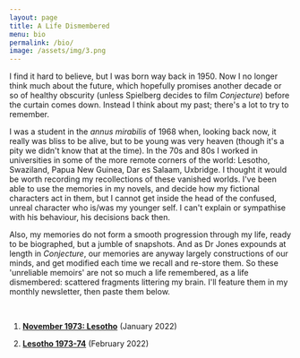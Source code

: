 ```yaml
---
layout: page
title: A Life Dismembered
menu: bio
permalink: /bio/
image: /assets/img/3.png
---
```


<!---![M B Reed](/assets/img/mbreed.jpg){:class="bio-img"}--->

I find it hard to believe, but I was born way back in 1950. Now I no longer think much about the future, which hopefully promises another decade or so of healthy obscurity (unless Spielberg decides to film *Conjecture*) before the curtain comes down. Instead I think about my past; there's a lot to try to remember. 

I was a student in the *annus mirabilis* of 1968 when, looking back now, it really was bliss to be alive, but to be young was very heaven (though it's a pity we didn't know that at the time). In the 70s and 80s I worked in universities in some of the more remote corners of the world: Lesotho, Swaziland, Papua New Guinea, Dar es Salaam, Uxbridge. I thought it would be worth recording my recollections of these vanished worlds. I've been able to use the memories in my novels, and decide how my fictional characters act in them, but I cannot get inside the head of the confused, unreal character who is/was my younger self. I can't explain or sympathise with his behaviour, his decisions back then. 

Also, my memories do not form a smooth progression through my life, ready to be biographed, but a jumble of snapshots. And as Dr Jones expounds at length in *Conjecture*, our memories are anyway largely constructions of our minds, and get modified each time we recall and re-store them. So these 'unreliable memoirs' are not so much a life remembered, as a life dismembered: scattered fragments littering my brain. I'll feature them in my monthly newsletter, then paste them below.

<br/>

1. [**November 1973: Lesotho**](/assets/files/1-Nov73.pdf) (January 2022)

2. [**Lesotho 1973-74**](/assets/files/2-73-74-lesotho.pdf) (February 2022)

<br/>
